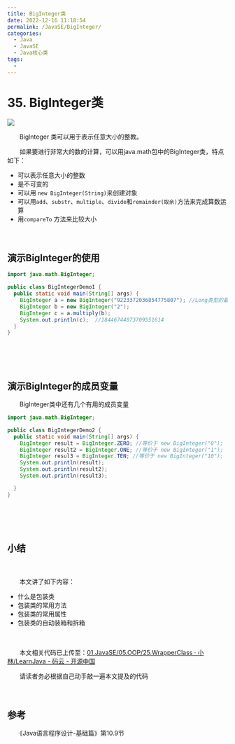 ```yaml
---
title: BigInteger类
date: 2022-12-16 11:18:54
permalink: /JavaSE/BigInteger/
categories:
  - Java
  - JavaSE
  - Java核心类
tags:
  - 
---
```


# 35. BigInteger类
![](https://image.peterjxl.com/blog/15.Bingguo-20221214080946-pa4kzd5.jpg)

　　Biglnteger 类可以用于表示任意大小的整教。

<!-- more -->

　　如果要进行非常大的数的计算，可以用java.math包中的BigInteger类，特点如下：

* 可以表示任意大小的整数
* 是不可变的
* 可以用 `new BigInteger(String)`​来创建对象
* 可以用`add`​、`substr`​、`multiple`​、`divide`​和`remainder(取余)`​方法来完成算数运算
* 用`compareTo`​ 方法来比较大小

　　‍

## 演示BigInteger的使用

```java
import java.math.BigInteger;

public class BigIntegerDemo1 {
  public static void main(String[] args) {
    BigInteger a = new BigInteger("9223372036854775807"); //Long类型的最大整数
    BigInteger b = new BigInteger("2");
    BigInteger c = a.multiply(b);
    System.out.println(c);  //18446744073709551614
  }
}
```

　　‍

　　‍

## 演示BigInteger的成员变量

　　BigInteger类中还有几个有用的成员变量

```java
import java.math.BigInteger;

public class BigIntegerDemo2 {
  public static void main(String[] args) {
    BigInteger result = BigInteger.ZERO; //等价于 new BigInteger("0");
    BigInteger result2 = BigInteger.ONE; //等价于 new BigInteger("1");
    BigInteger resul3 = BigInteger.TEN; //等价于 new BigInteger("10");
    System.out.println(result);
    System.out.println(result2);
    System.out.println(result3);

  }
}
```

　　‍

　　‍

## 小结

　　‍

　　本文讲了如下内容：

* 什么是包装类
* 包装类的常用方法
* 包装类的常用属性
* 包装类的自动装箱和拆箱

　　‍

　　本文相关代码已上传至：[01.JavaSE/05.OOP/25.WrapperClass · 小林/LearnJava - 码云 - 开源中国](https://gitee.com/peterjxl/LearnJava/tree/master/01.JavaSE/05.OOP/25.WrapperClass)

　　请读者务必根据自己动手敲一遍本文提及的代码

　　‍

## 参考

　　《Java语言程序设计-基础篇》第10.9节
